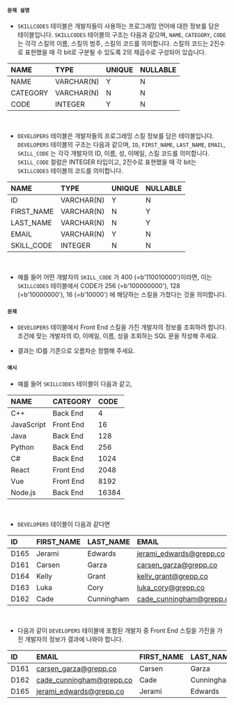 #### `문제 설명`

- `SKILLCODES` 테이블은 개발자들이 사용하는 프로그래밍 언어에 대한 정보를 담은 테이블입니다. `SKILLCODES` 테이블의 구조는 다음과 같으며, `NAME`, `CATEGORY`, `CODE` 는 각각 스킬의 이름, 스킬의 범주, 스킬의 코드를 의미합니다. 스킬의 코드는 2진수로 표현했을 때 각 bit로 구분될 수 있도록 2의 제곱수로 구성되어 있습니다.

|NAME|TYPE|UNIQUE|NULLABLE|
|:--|:--|:--|:--|
|NAME|VARCHAR(N)|Y|N|
|CATEGORY|VARCHAR(N)|N|N|
|CODE|INTEGER|Y|N|
<br>

- `DEVELOPERS` 테이블은 개발자들의 프로그래밍 스킬 정보를 담은 테이블입니다. `DEVELOPERS` 테이블의 구조는 다음과 같으며, `ID`, `FIRST_NAME`, `LAST_NAME`, `EMAIL`, `SKILL_CODE` 는 각각 개발자의 ID, 이름, 성, 이메일, 스킬 코드를 의미합니다. `SKILL_CODE` 컬럼은 INTEGER 타입이고, 2진수로 표현했을 때 각 bit는 `SKILLCODES` 테이블의 코드를 의미합니다.

|NAME|TYPE|UNIQUE|NULLABLE|
|:--|:--|:--|:--|
|ID|VARCHAR(N)|Y|N|
|FIRST_NAME|VARCHAR(N)|N|Y|
|LAST_NAME|VARCHAR(N)|N|Y|
|EMAIL|VARCHAR(N)|Y|N|
|SKILL_CODE|INTEGER|N|N|
<br>

- 예를 들어 어떤 개발자의 `SKILL_CODE` 가 400 (=b'110010000')이라면, 이는 `SKILLCODES` 테이블에서 CODE가 256 (=b'100000000'), 128 (=b'10000000'), 16 (=b'10000') 에 해당하는 스킬을 가졌다는 것을 의미합니다.

#### `문제`

- `DEVELOPERS` 테이블에서 Front End 스킬을 가진 개발자의 정보를 조회하려 합니다. 조건에 맞는 개발자의 ID, 이메일, 이름, 성을 조회하는 SQL 문을 작성해 주세요.

- 결과는 ID를 기준으로 오름차순 정렬해 주세요.

#### `예시`

- 예를 들어 `SKILLCODES` 테이블이 다음과 같고,

|NAME|CATEGORY|CODE|
|:--|:--|:--|
|C++|Back End|4|
|JavaScript|Front End|16|
|Java|Back End|128|
|Python|Back End|256|
|C#|Back End|1024|
|React|Front End|2048|
|Vue|Front End|8192|
|Node.js|Back End|16384|
<br>

- `DEVELOPERS` 테이블이 다음과 같다면

|ID|FIRST_NAME|LAST_NAME|EMAIL|SKILL_CODE|
|:--|:--|:--|:--|:--|
|D165|Jerami|Edwards|jerami_edwards@grepp.co|400|
|D161|Carsen|Garza|carsen_garza@grepp.co|2048|
|D164|Kelly|Grant|kelly_grant@grepp.co|1024|
|D163|Luka|Cory|luka_cory@grepp.co|16384|
|D162|Cade|Cunningham|cade_cunningham@grepp.co|8452|
<br>

- 다음과 같이 `DEVELOPERS` 테이블에 포함된 개발자 중 Front End 스킬을 가진을 가진 개발자의 정보가 결과에 나와야 합니다.

|ID|EMAIL|FIRST_NAME|LAST_NAME|
|:--|:--|:--|:--|
|D161|carsen_garza@grepp.co|Carsen|Garza|
|D162|cade_cunningham@grepp.co|Cade|Cunningham|
|D165|jerami_edwards@grepp.co|Jerami|Edwards|
<br>